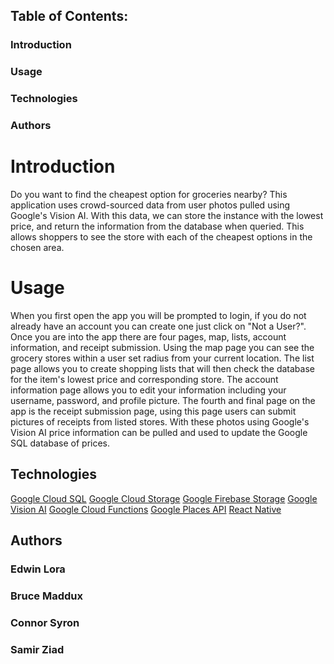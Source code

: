 ## Table of Contents:
### Introduction
### Usage
### Technologies
### Authors

# Introduction

Do you want to find the cheapest option for groceries nearby? This application uses crowd-sourced data from user photos pulled using Google's Vision AI. With this data, we can store the instance with the lowest price, and return the information from the database when queried. This allows shoppers to see the store with each of the cheapest options in the chosen area. 
# Usage
When you first open the app you will be prompted to login, if you do not already have an account you can create one just click on "Not a User?". Once you are into the app there are four pages, map, lists, account information, and receipt submission. Using the map page you can see the grocery stores within a user set radius from your current location. 
The list page allows you to create shopping lists that will then check the database for the item's lowest price and corresponding store. The account information page allows you to edit your information including your username, password, and profile picture. The fourth and final page on the app is the receipt submission page, using this page users can submit pictures of receipts from listed stores. With these photos using Google's Vision AI price information can be pulled and used to update the Google SQL database of prices.
## Technologies

[Google Cloud SQL](https://cloud.google.com/sql)
[Google Cloud Storage](https://cloud.google.com/storage)
[Google Firebase Storage](https://firebase.google.com/docs/storage)
[Google Vision AI](https://cloud.google.com/vision)
[Google Cloud Functions](https://cloud.google.com/functions)
[Google Places API](https://developers.google.com/maps/documentation/places/web-service/overview)
[React Native](https://reactnative.dev/)


## Authors

### Edwin Lora
### Bruce Maddux
### Connor Syron
### Samir Ziad
